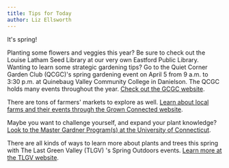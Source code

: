 ```yaml
---
title: Tips for Today
author: Liz Ellsworth
---
```


It's spring!

Planting some flowers and veggies this year? Be sure to check out the
Louise Latham Seed Library at our very own Eastford Public Library.
Wanting to learn some strategic gardening tips? Go to the Quiet Corner
Garden Club (QCGC)'s spring gardening event on April 5 from 9 a.m. to
3:30 p.m. at Quinebaug Valley Community College in Danielson. The QCGC
holds many events throughout the year. [Check out the GCGC website](https://quietcornergardenclub.com).

There are tons of farmers' markets to explore as well. [Learn about local
farms and their events through the Grown Connected website](https://www.grownconnected.org/).

Maybe you want to challenge yourself, and expand your plant knowledge?
[Look to the Master Gardner Program(s) at the University of Connecticut](https://mastergardener.uconn.edu/).

There are all kinds of ways to learn more about plants and trees this
spring with The Last Green Valley (TLGV) 's Spring Outdoors events.
[Learn more at the TLGV website](https://thelastgreenvalley.org/spring-outdoors-events).
